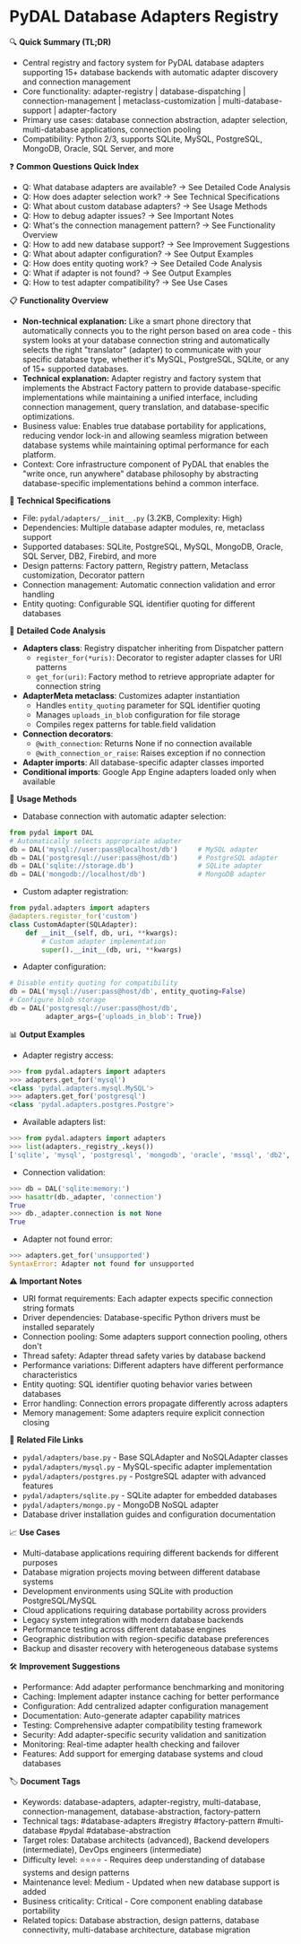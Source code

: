 # PyDAL Database Adapters Registry

🔍 **Quick Summary (TL;DR)**
- Central registry and factory system for PyDAL database adapters supporting 15+ database backends with automatic adapter discovery and connection management
- Core functionality: adapter-registry | database-dispatching | connection-management | metaclass-customization | multi-database-support | adapter-factory
- Primary use cases: database connection abstraction, adapter selection, multi-database applications, connection pooling
- Compatibility: Python 2/3, supports SQLite, MySQL, PostgreSQL, MongoDB, Oracle, SQL Server, and more

❓ **Common Questions Quick Index**
- Q: What database adapters are available? → See Detailed Code Analysis
- Q: How does adapter selection work? → See Technical Specifications
- Q: What about custom database adapters? → See Usage Methods
- Q: How to debug adapter issues? → See Important Notes
- Q: What's the connection management pattern? → See Functionality Overview
- Q: How to add new database support? → See Improvement Suggestions
- Q: What about adapter configuration? → See Output Examples
- Q: How does entity quoting work? → See Detailed Code Analysis
- Q: What if adapter is not found? → See Output Examples
- Q: How to test adapter compatibility? → See Use Cases

📋 **Functionality Overview**
- **Non-technical explanation:** Like a smart phone directory that automatically connects you to the right person based on area code - this system looks at your database connection string and automatically selects the right "translator" (adapter) to communicate with your specific database type, whether it's MySQL, PostgreSQL, SQLite, or any of 15+ supported databases.
- **Technical explanation:** Adapter registry and factory system that implements the Abstract Factory pattern to provide database-specific implementations while maintaining a unified interface, including connection management, query translation, and database-specific optimizations.
- Business value: Enables true database portability for applications, reducing vendor lock-in and allowing seamless migration between database systems while maintaining optimal performance for each platform.
- Context: Core infrastructure component of PyDAL that enables the "write once, run anywhere" database philosophy by abstracting database-specific implementations behind a common interface.

🔧 **Technical Specifications**
- File: `pydal/adapters/__init__.py` (3.2KB, Complexity: High)
- Dependencies: Multiple database adapter modules, re, metaclass support
- Supported databases: SQLite, PostgreSQL, MySQL, MongoDB, Oracle, SQL Server, DB2, Firebird, and more
- Design patterns: Factory pattern, Registry pattern, Metaclass customization, Decorator pattern
- Connection management: Automatic connection validation and error handling
- Entity quoting: Configurable SQL identifier quoting for different databases

📝 **Detailed Code Analysis**
- **Adapters class**: Registry dispatcher inheriting from Dispatcher pattern
  - `register_for(*uris)`: Decorator to register adapter classes for URI patterns
  - `get_for(uri)`: Factory method to retrieve appropriate adapter for connection string
- **AdapterMeta metaclass**: Customizes adapter instantiation
  - Handles `entity_quoting` parameter for SQL identifier quoting
  - Manages `uploads_in_blob` configuration for file storage
  - Compiles regex patterns for table.field validation
- **Connection decorators**:
  - `@with_connection`: Returns None if no connection available
  - `@with_connection_or_raise`: Raises exception if no connection
- **Adapter imports**: All database-specific adapter classes imported
- **Conditional imports**: Google App Engine adapters loaded only when available

🚀 **Usage Methods**
- Database connection with automatic adapter selection:
```python
from pydal import DAL
# Automatically selects appropriate adapter
db = DAL('mysql://user:pass@localhost/db')     # MySQL adapter
db = DAL('postgresql://user:pass@host/db')     # PostgreSQL adapter
db = DAL('sqlite://storage.db')                # SQLite adapter
db = DAL('mongodb://localhost/db')             # MongoDB adapter
```
- Custom adapter registration:
```python
from pydal.adapters import adapters
@adapters.register_for('custom')
class CustomAdapter(SQLAdapter):
    def __init__(self, db, uri, **kwargs):
        # Custom adapter implementation
        super().__init__(db, uri, **kwargs)
```
- Adapter configuration:
```python
# Disable entity quoting for compatibility
db = DAL('mysql://user:pass@host/db', entity_quoting=False)
# Configure blob storage
db = DAL('postgresql://user:pass@host/db', 
         adapter_args={'uploads_in_blob': True})
```

📊 **Output Examples**
- Adapter registry access:
```python
>>> from pydal.adapters import adapters
>>> adapters.get_for('mysql')
<class 'pydal.adapters.mysql.MySQL'>
>>> adapters.get_for('postgresql')  
<class 'pydal.adapters.postgres.Postgre'>
```
- Available adapters list:
```python
>>> from pydal.adapters import adapters
>>> list(adapters._registry_.keys())
['sqlite', 'mysql', 'postgresql', 'mongodb', 'oracle', 'mssql', 'db2', 'firebird', ...]
```
- Connection validation:
```python
>>> db = DAL('sqlite:memory:')
>>> hasattr(db._adapter, 'connection')
True
>>> db._adapter.connection is not None
True
```
- Adapter not found error:
```python
>>> adapters.get_for('unsupported')
SyntaxError: Adapter not found for unsupported
```

⚠️ **Important Notes**
- URI format requirements: Each adapter expects specific connection string formats
- Driver dependencies: Database-specific Python drivers must be installed separately
- Connection pooling: Some adapters support connection pooling, others don't
- Thread safety: Adapter thread safety varies by database backend
- Performance variations: Different adapters have different performance characteristics
- Entity quoting: SQL identifier quoting behavior varies between databases
- Error handling: Connection errors propagate differently across adapters
- Memory management: Some adapters require explicit connection closing

🔗 **Related File Links**
- `pydal/adapters/base.py` - Base SQLAdapter and NoSQLAdapter classes
- `pydal/adapters/mysql.py` - MySQL-specific adapter implementation
- `pydal/adapters/postgres.py` - PostgreSQL adapter with advanced features
- `pydal/adapters/sqlite.py` - SQLite adapter for embedded databases
- `pydal/adapters/mongo.py` - MongoDB NoSQL adapter
- Database driver installation guides and configuration documentation

📈 **Use Cases**
- Multi-database applications requiring different backends for different purposes
- Database migration projects moving between different database systems
- Development environments using SQLite with production PostgreSQL/MySQL
- Cloud applications requiring database portability across providers
- Legacy system integration with modern database backends
- Performance testing across different database engines
- Geographic distribution with region-specific database preferences
- Backup and disaster recovery with heterogeneous database systems

🛠️ **Improvement Suggestions**
- Performance: Add adapter performance benchmarking and monitoring
- Caching: Implement adapter instance caching for better performance
- Configuration: Add centralized adapter configuration management
- Documentation: Auto-generate adapter capability matrices
- Testing: Comprehensive adapter compatibility testing framework
- Security: Add adapter-specific security validation and sanitization
- Monitoring: Real-time adapter health checking and failover
- Features: Add support for emerging database systems and cloud databases

🏷️ **Document Tags**
- Keywords: database-adapters, adapter-registry, multi-database, connection-management, database-abstraction, factory-pattern
- Technical tags: #database-adapters #registry #factory-pattern #multi-database #pydal #database-abstraction
- Target roles: Database architects (advanced), Backend developers (intermediate), DevOps engineers (intermediate)
- Difficulty level: ⭐⭐⭐⭐ - Requires deep understanding of database systems and design patterns
- Maintenance level: Medium - Updated when new database support is added
- Business criticality: Critical - Core component enabling database portability
- Related topics: Database abstraction, design patterns, database connectivity, multi-database architecture, database migration